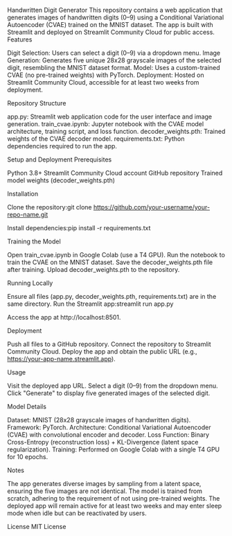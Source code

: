 Handwritten Digit Generator
This repository contains a web application that generates images of handwritten digits (0–9) using a Conditional Variational Autoencoder (CVAE) trained on the MNIST dataset. The app is built with Streamlit and deployed on Streamlit Community Cloud for public access.
Features

Digit Selection: Users can select a digit (0–9) via a dropdown menu.
Image Generation: Generates five unique 28x28 grayscale images of the selected digit, resembling the MNIST dataset format.
Model: Uses a custom-trained CVAE (no pre-trained weights) with PyTorch.
Deployment: Hosted on Streamlit Community Cloud, accessible for at least two weeks from deployment.

Repository Structure

app.py: Streamlit web application code for the user interface and image generation.
train_cvae.ipynb: Jupyter notebook with the CVAE model architecture, training script, and loss function.
decoder_weights.pth: Trained weights of the CVAE decoder model.
requirements.txt: Python dependencies required to run the app.

Setup and Deployment
Prerequisites

Python 3.8+
Streamlit Community Cloud account
GitHub repository
Trained model weights (decoder_weights.pth)

Installation

Clone the repository:git clone https://github.com/your-username/your-repo-name.git


Install dependencies:pip install -r requirements.txt



Training the Model

Open train_cvae.ipynb in Google Colab (use a T4 GPU).
Run the notebook to train the CVAE on the MNIST dataset.
Save the decoder_weights.pth file after training.
Upload decoder_weights.pth to the repository.

Running Locally

Ensure all files (app.py, decoder_weights.pth, requirements.txt) are in the same directory.
Run the Streamlit app:streamlit run app.py


Access the app at http://localhost:8501.

Deployment

Push all files to a GitHub repository.
Connect the repository to Streamlit Community Cloud.
Deploy the app and obtain the public URL (e.g., https://your-app-name.streamlit.app).

Usage

Visit the deployed app URL.
Select a digit (0–9) from the dropdown menu.
Click "Generate" to display five generated images of the selected digit.

Model Details

Dataset: MNIST (28x28 grayscale images of handwritten digits).
Framework: PyTorch.
Architecture: Conditional Variational Autoencoder (CVAE) with convolutional encoder and decoder.
Loss Function: Binary Cross-Entropy (reconstruction loss) + KL-Divergence (latent space regularization).
Training: Performed on Google Colab with a single T4 GPU for 10 epochs.

Notes

The app generates diverse images by sampling from a latent space, ensuring the five images are not identical.
The model is trained from scratch, adhering to the requirement of not using pre-trained weights.
The deployed app will remain active for at least two weeks and may enter sleep mode when idle but can be reactivated by users.

License
MIT License
